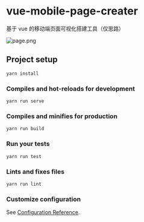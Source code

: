 # vue-mobile-page-creater

基于 vue 的移动端页面可视化搭建工具（仅思路）

![page.png](https://i.loli.net/2019/04/04/5ca5ad476bf58.png)

## Project setup
```
yarn install
```

### Compiles and hot-reloads for development
```
yarn run serve
```

### Compiles and minifies for production
```
yarn run build
```

### Run your tests
```
yarn run test
```

### Lints and fixes files
```
yarn run lint
```

### Customize configuration
See [Configuration Reference](https://cli.vuejs.org/config/).

